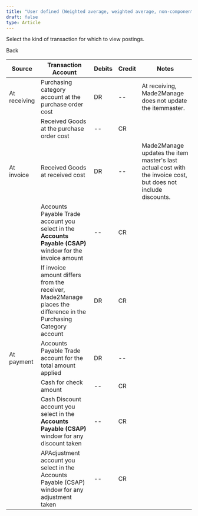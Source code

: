 ```yaml
---
title: "User defined (Weighted average, weighted average, non-component or Receiving)"
draft: false
type: Article
---
```


Select the kind of transaction for which to view postings. 

Back

| Source       | Transaction Account                                                                                               | Debits | Credit | Notes                                                                                                         |
|--------------|-------------------------------------------------------------------------------------------------------------------|--------|--------|---------------------------------------------------------------------------------------------------------------|
| At receiving | Purchasing category account at the purchase order cost                                                            | DR     | --     | At receiving, Made2Manage does not update the itemmaster.                                                     |
|              | Received Goods at the purchase order cost                                                                         | --     | CR     |                                                                                                               |
| At invoice   | Received Goods at received cost                                                                                   | DR     | --     | Made2Manage updates the item master's last actual cost with the invoice cost, but does not include discounts. |
|              | Accounts Payable Trade account you select in the **Accounts Payable (CSAP)** window for the invoice amount        | --     | CR     |                                                                                                               |
|              | If invoice amount differs from the receiver, Made2Manage places the difference in the Purchasing Category account | DR     | CR     |                                                                                                               |
| At payment   | Accounts Payable Trade account for the total amount applied                                                       | DR     | --     |                                                                                                               |
|              | Cash for check amount                                                                                             | --     | CR     |                                                                                                               |
|              | Cash Discount account you select in the **Accounts Payable (CSAP)** window for any discount taken                 | --     | CR     |                                                                                                               |
|              | APAdjustment account you select in the Accounts Payable (CSAP) window for any adjustment taken                    | --     | CR     |                                                                                                               |
